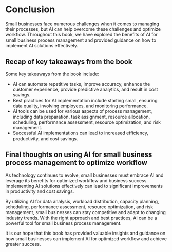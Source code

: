 # Conclusion

Small businesses face numerous challenges when it comes to managing their processes, but AI can help overcome these challenges and optimize workflow. Throughout this book, we have explored the benefits of AI for small business process management and provided guidance on how to implement AI solutions effectively.

Recap of key takeaways from the book
------------------------------------

Some key takeaways from the book include:

* AI can automate repetitive tasks, improve accuracy, enhance the customer experience, provide predictive analytics, and result in cost savings.
* Best practices for AI implementation include starting small, ensuring data quality, involving employees, and monitoring performance.
* AI tools can be used for various aspects of process management, including data preparation, task assignment, resource allocation, scheduling, performance assessment, resource optimization, and risk management.
* Successful AI implementations can lead to increased efficiency, productivity, and cost savings.

Final thoughts on using AI for small business process management to optimize workflow
-------------------------------------------------------------------------------------

As technology continues to evolve, small businesses must embrace AI and leverage its benefits for optimized workflow and business success. Implementing AI solutions effectively can lead to significant improvements in productivity and cost savings.

By utilizing AI for data analysis, workload distribution, capacity planning, scheduling, performance assessment, resource optimization, and risk management, small businesses can stay competitive and adapt to changing industry trends. With the right approach and best practices, AI can be a powerful tool for small business process management.

It is our hope that this book has provided valuable insights and guidance on how small businesses can implement AI for optimized workflow and achieve greater success.
